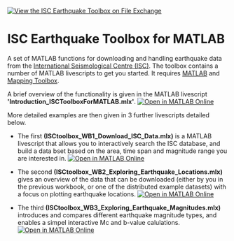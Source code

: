 [![View the ISC Earthquake Toolbox on File Exchange](https://www.mathworks.com/matlabcentral/images/matlab-file-exchange.svg)](https://www.mathworks.com/matlabcentral/fileexchange/167786-isc-earthquake-toolbox?s_tid=srchtitle)

# ISC Earthquake Toolbox for MATLAB
A set of MATLAB functions for downloading and handling earthquake data from the [International Seismological Centre (ISC)](http://www.isc.ac.uk/).
The toolbox contains a number of MATLAB livescripts to get you started. It requires [MATLAB](https://uk.mathworks.com/products/matlab.html) and [Mapping Toolbox](https://uk.mathworks.com/products/mapping.html?requestedDomain=).

A brief overview of the functionality is given in the MATLAB livescript **'Introduction_ISCToolboxForMATLAB.mlx'**. [![Open in MATLAB Online](https://www.mathworks.com/images/responsive/global/open-in-matlab-online.svg)](https://matlab.mathworks.com/open/github/v1?repo=tomgarth/ISC_Earthquake_Toolbox&file=Introduction_ISCToolboxForMATLAB.mlx)

More detailed examples are then given in 3 further livescripts detailed below.

- The first **(ISCtoolbox_WB1_Download_ISC_Data.mlx)** is a MATLAB livescript that allows you to interactively search the ISC 
database, and build a data bset based on the area, time span and magnitude range you are interested in. [![Open in MATLAB Online](https://www.mathworks.com/images/responsive/global/open-in-matlab-online.svg)](https://matlab.mathworks.com/open/github/v1?repo=tomgarth/ISC_Earthquake_Toolbox&file=ISCtoolbox_WB1_Download_ISC_Data.mlx)

- The second **(ISCtoolbox_WB2_Exploring_Earthquake_Locations.mlx)** gives an overview of the data that can be downloaded (either 
by you in the previous workbook, or one of the distributed example datasets) with a focus on plotting earthquake locations. [![Open in MATLAB Online](https://www.mathworks.com/images/responsive/global/open-in-matlab-online.svg)](https://matlab.mathworks.com/open/github/v1?repo=tomgarth/ISC_Earthquake_Toolbox&file=ISCtoolbox_WB2_Exploring_Earthquake_Locations.mlx)

- The third **(ISCtoolbox_WB3_Exploring_Earthquake_Magnitudes.mlx)** introduces and compares different earthquake magnitude types, 
and enables a simpel interactive Mc and b-value calulations. [![Open in MATLAB Online](https://www.mathworks.com/images/responsive/global/open-in-matlab-online.svg)](https://matlab.mathworks.com/open/github/v1?repo=tomgarth/ISC_Earthquake_Toolbox&file=ISCtoolbox_WB3_Exploring_Earthquake_Magnitudes.mlx)
